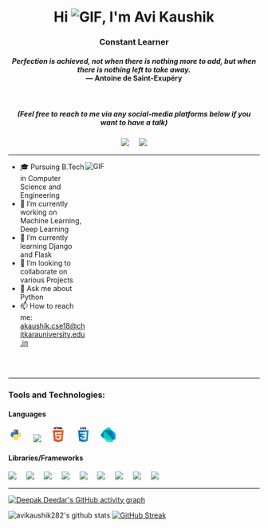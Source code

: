 <h1 align="center">Hi <img height=30 width=30 alt="GIF" src="https://raw.githubusercontent.com/MartinHeinz/MartinHeinz/master/wave.gif" />, I'm Avi Kaushik</h1>
<h3 align='center'>Constant Learner</h3>
<h4 align='center'><i>Perfection is achieved, not when there is nothing more to add, but when there is nothing left to take away.</i><br> ― Antoine de Saint-Exupéry</h4>

<br>
<h5 align="center"><i>(Feel free to reach to me via any social-media platforms below if you want to have a talk)</i></h5>

<p align='center'>
  <a href="https://www.linkedin.com/in/avi-kaushik-6a735b1b7"><img src="https://img.icons8.com/color/48/000000/linkedin.png" height="30"/></a>&nbsp;&nbsp;&nbsp;&nbsp;
  <a href="https://t.me/avikaushik282"><img src="https://img.icons8.com/color/48/000000/telegram-app--v5.png" height="30"/></a>
</p>

---

<img align="right" width='350' height='400' alt="GIF" src="https://images.fineartamerica.com/images/artworkimages/mediumlarge/3/computer-programmer-organism-converting-caffeine-into-code-kanig-designs.jpg" />

- 🎓 Pursuing B.Tech in Computer Science and Engineering
- 🔭 I’m currently working on Machine Learning, Deep Learning
- 🌱 I’m currently learning Django and Flask
- 👯 I’m looking to collaborate on various Projects
- 💬 Ask me about Python 
- 📫 How to reach me: akaushik.cse18@chitkarauniversity.edu.in



<br><br>

---

### Tools and Technologies:

#### Languages
<p>
<img height="30" src="https://raw.githubusercontent.com/github/explore/80688e429a7d4ef2fca1e82350fe8e3517d3494d/topics/python/python.png">&nbsp;&nbsp;&nbsp;&nbsp;
<img height="30" src="https://upload.wikimedia.org/wikipedia/commons/thumb/1/1b/R_logo.svg/724px-R_logo.svg.png">&nbsp;&nbsp;&nbsp;&nbsp;
<img height="30" src="https://raw.githubusercontent.com/github/explore/80688e429a7d4ef2fca1e82350fe8e3517d3494d/topics/html/html.png">&nbsp;&nbsp;&nbsp;&nbsp;
<img height="30" src="https://raw.githubusercontent.com/github/explore/80688e429a7d4ef2fca1e82350fe8e3517d3494d/topics/css/css.png">&nbsp;&nbsp;&nbsp;&nbsp;
<img height="30" src="https://raw.githubusercontent.com/gilbarbara/logos/804dc257b59e144eaca5bc6ffd16949752c6f789/logos/dart.svg">
</p>

#### Libraries/Frameworks
<p>
<img height="30" src="https://upload.wikimedia.org/wikipedia/commons/thumb/0/05/Scikit_learn_logo_small.svg/1280px-Scikit_learn_logo_small.svg.png">&nbsp;&nbsp;&nbsp;&nbsp;
<img height="30" src="https://numpy.org/images/logos/numpy.svg">&nbsp;&nbsp;&nbsp;&nbsp;
<img height="30" src="https://upload.wikimedia.org/wikipedia/commons/thumb/2/22/Pandas_mark.svg/1200px-Pandas_mark.svg.png">&nbsp;&nbsp;&nbsp;&nbsp;
<img height="30" src="https://upload.wikimedia.org/wikipedia/commons/thumb/8/84/Matplotlib_icon.svg/1200px-Matplotlib_icon.svg.png">&nbsp;&nbsp;&nbsp;&nbsp;
<img height="30" src="https://upload.wikimedia.org/wikipedia/commons/thumb/2/2d/Tensorflow_logo.svg/1200px-Tensorflow_logo.svg.png">&nbsp;&nbsp;&nbsp;&nbsp;
<img height="30" src="https://icon2.cleanpng.com/20180802/iwp/kisspng-flask-by-example-python-web-framework-bottle-lico-softwares-websites-press-services-product-5b634c8e416770.5741331515332343182679.jpg">&nbsp;&nbsp;&nbsp;&nbsp;
<img height="30" src="https://icon-library.com/images/django-icon/django-icon-0.jpg">&nbsp;&nbsp;&nbsp;&nbsp;
<img height='30' src='https://s2-recruiting.cdn.greenhouse.io/external_greenhouse_job_boards/logos/400/710/500/original/rasa_logo_horizontal_purple.png?1561644488'>&nbsp;&nbsp;&nbsp;&nbsp;
<img height='30' src="https://cdn.worldvectorlogo.com/logos/flutter-logo.svg">
</p>

---

[![Deepak Deedar's GitHub activity graph](https://activity-graph.herokuapp.com/graph?username=avikaushik282&theme=react-dark&hide_border=true)](https://github.com/avikaushik282/)

![avikaushik282's github stats](https://github-readme-stats.vercel.app/api?username=avikaushik282&theme=tokyonight&show_icons=true) [![GitHub Streak](https://github-readme-streak-stats.herokuapp.com?user=avikaushik282&theme=tokyonight)](https://git.io/streak-stats)
